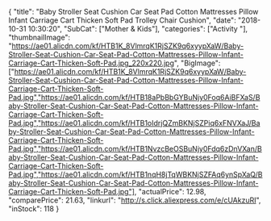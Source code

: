 {
	"title": "Baby Stroller Seat Cushion Car Seat Pad Cotton Mattresses Pillow Infant Carriage Cart Thicken Soft Pad Trolley Chair Cushion",
	"date": "2018-10-31 10:30:20",
	"SubCat": ["Mother & Kids"],
	"categories": ["Activity "],
	"thumbnailImage": "https://ae01.alicdn.com/kf/HTB1K_8VlmrqK1RjSZK9q6xyypXaW/Baby-Stroller-Seat-Cushion-Car-Seat-Pad-Cotton-Mattresses-Pillow-Infant-Carriage-Cart-Thicken-Soft-Pad.jpg_220x220.jpg",
	"BigImage": ["https://ae01.alicdn.com/kf/HTB1K_8VlmrqK1RjSZK9q6xyypXaW/Baby-Stroller-Seat-Cushion-Car-Seat-Pad-Cotton-Mattresses-Pillow-Infant-Carriage-Cart-Thicken-Soft-Pad.jpg","https://ae01.alicdn.com/kf/HTB18aPbBbGYBuNjy0Foq6AiBFXaS/Baby-Stroller-Seat-Cushion-Car-Seat-Pad-Cotton-Mattresses-Pillow-Infant-Carriage-Cart-Thicken-Soft-Pad.jpg","https://ae01.alicdn.com/kf/HTB1oIdrjQZmBKNjSZPiq6xFNVXaJ/Baby-Stroller-Seat-Cushion-Car-Seat-Pad-Cotton-Mattresses-Pillow-Infant-Carriage-Cart-Thicken-Soft-Pad.jpg","https://ae01.alicdn.com/kf/HTB1NvzcBeOSBuNjy0Fdq6zDnVXan/Baby-Stroller-Seat-Cushion-Car-Seat-Pad-Cotton-Mattresses-Pillow-Infant-Carriage-Cart-Thicken-Soft-Pad.jpg","https://ae01.alicdn.com/kf/HTB1nqH8jTqWBKNjSZFAq6ynSpXaQ/Baby-Stroller-Seat-Cushion-Car-Seat-Pad-Cotton-Mattresses-Pillow-Infant-Carriage-Cart-Thicken-Soft-Pad.jpg"],
	"actualPrice": 12.98,
	"comparePrice": 21.63,
	"linkurl": "http://s.click.aliexpress.com/e/cUAkzuRI",
	"inStock": 118
}
